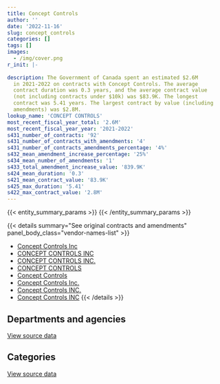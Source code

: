 ```yaml
---
title: Concept Controls
author: ''
date: '2022-11-16'
slug: concept_controls
categories: []
tags: []
images:
  - /img/cover.png
r_init: |-
  
description: The Government of Canada spent an estimated $2.6M
  in 2021-2022 on contracts with Concept Controls. The average
  contract duration was 0.3 years, and the average contract value
  (not including contracts under $10k) was $83.9K. The longest
  contract was 5.41 years. The largest contract by value (including
  amendments) was $2.8M.
lookup_name: 'CONCEPT CONTROLS'
most_recent_fiscal_year_total: '2.6M'
most_recent_fiscal_year_year: '2021-2022'
s431_number_of_contracts: '92'
s431_number_of_contracts_with_amendments: '4'
s431_number_of_contracts_amendments_percentage: '4%'
s432_mean_amendment_increase_percentage: '25%'
s434_mean_number_of_amendments: '1'
s433_total_amendment_increase_value: '839.9K'
s424_mean_duration: '0.3'
s421_mean_contract_value: '83.9K'
s425_max_duration: '5.41'
s422_max_contract_value: '2.8M'
---
```


<script src="/rmarkdown-libs/htmlwidgets/htmlwidgets.js"></script>
<link href="/rmarkdown-libs/datatables-css/datatables-crosstalk.css" rel="stylesheet" />
<script src="/rmarkdown-libs/datatables-binding/datatables.js"></script>
<script src="/rmarkdown-libs/jquery/jquery-3.6.0.min.js"></script>
<link href="/rmarkdown-libs/dt-core-bootstrap/css/dataTables.bootstrap.min.css" rel="stylesheet" />
<link href="/rmarkdown-libs/dt-core-bootstrap/css/dataTables.bootstrap.extra.css" rel="stylesheet" />
<script src="/rmarkdown-libs/dt-core-bootstrap/js/jquery.dataTables.min.js"></script>
<script src="/rmarkdown-libs/dt-core-bootstrap/js/dataTables.bootstrap.min.js"></script>
<link href="/rmarkdown-libs/crosstalk/css/crosstalk.min.css" rel="stylesheet" />
<script src="/rmarkdown-libs/crosstalk/js/crosstalk.min.js"></script>
<script src="/rmarkdown-libs/htmlwidgets/htmlwidgets.js"></script>
<link href="/rmarkdown-libs/datatables-css/datatables-crosstalk.css" rel="stylesheet" />
<script src="/rmarkdown-libs/datatables-binding/datatables.js"></script>
<script src="/rmarkdown-libs/jquery/jquery-3.6.0.min.js"></script>
<link href="/rmarkdown-libs/dt-core-bootstrap/css/dataTables.bootstrap.min.css" rel="stylesheet" />
<link href="/rmarkdown-libs/dt-core-bootstrap/css/dataTables.bootstrap.extra.css" rel="stylesheet" />
<script src="/rmarkdown-libs/dt-core-bootstrap/js/jquery.dataTables.min.js"></script>
<script src="/rmarkdown-libs/dt-core-bootstrap/js/dataTables.bootstrap.min.js"></script>
<link href="/rmarkdown-libs/crosstalk/css/crosstalk.min.css" rel="stylesheet" />
<script src="/rmarkdown-libs/crosstalk/js/crosstalk.min.js"></script>

{{< entity_summary_params >}}
{{< /entity_summary_params >}}

{{< details summary="See original contracts and amendments" panel_body_class="vendor-names-list" >}}
- [Concept Controls Inc](https://search.open.canada.ca/en/ct/?sort=contract_value_f%20desc&page=1&search_text=%22Concept%20Controls%20Inc%22)
- [CONCEPT CONTROLS INC](https://search.open.canada.ca/en/ct/?sort=contract_value_f%20desc&page=1&search_text=%22CONCEPT%20CONTROLS%20INC%22)
- [CONCEPT CONTROLS INC.](https://search.open.canada.ca/en/ct/?sort=contract_value_f%20desc&page=1&search_text=%22CONCEPT%20CONTROLS%20INC.%22)
- [CONCEPT CONTROLS](https://search.open.canada.ca/en/ct/?sort=contract_value_f%20desc&page=1&search_text=%22CONCEPT%20CONTROLS%22)
- [Concept Controls](https://search.open.canada.ca/en/ct/?sort=contract_value_f%20desc&page=1&search_text=%22Concept%20Controls%22)
- [Concept Controls Inc.](https://search.open.canada.ca/en/ct/?sort=contract_value_f%20desc&page=1&search_text=%22Concept%20Controls%20Inc.%22)
- [Concept Controls INC.](https://search.open.canada.ca/en/ct/?sort=contract_value_f%20desc&page=1&search_text=%22Concept%20Controls%20INC.%22)
- [Concept Controls INC](https://search.open.canada.ca/en/ct/?sort=contract_value_f%20desc&page=1&search_text=%22Concept%20Controls%20INC%22)
{{< /details >}}

## Departments and agencies

<div id="htmlwidget-1" style="width:100%;height:auto;" class="datatables html-widget"></div>
<script type="application/json" data-for="htmlwidget-1">{"x":{"style":"bootstrap","filter":"none","vertical":false,"data":[["<a href=\"/departments/cbsa-asfc/\">Canada Border Services Agency<\/a>","<a href=\"/departments/csc-scc/\">Correctional Service of Canada<\/a>","<a href=\"/departments/dfo-mpo/\">Fisheries and Oceans Canada<\/a>","<a href=\"/departments/dnd-mdn/\">National Defence<\/a>","<a href=\"/departments/ec/\">Environment and Climate Change Canada<\/a>","<a href=\"/departments/hc-sc/\">Health Canada<\/a>","<a href=\"/departments/nrc-cnrc/\">National Research Council Canada<\/a>","<a href=\"/departments/nrcan-rncan/\">Natural Resources Canada<\/a>","<a href=\"/departments/rcmp-grc/\">Royal Canadian Mounted Police<\/a>"],[null,null,null,133247,null,11554.25,54285.78,null,93521.99],[null,null,19330.5,522106.7,14030.76,27800.06,63195.93,null,216824.58],[null,20083.49,19477.5,741420.03,null,57839.42,null,18354.59,210577.32],[55483.12,234680.26,84074.44,2153727.23,null,3491.4,12505.08,null,96905.19]],"container":"<table class=\"table table-striped table-hover row-border order-column display\">\n  <thead>\n    <tr>\n      <th>Department<\/th>\n      <th>2018-2019<\/th>\n      <th>2019-2020<\/th>\n      <th>2020-2021<\/th>\n      <th>2021-2022<\/th>\n    <\/tr>\n  <\/thead>\n<\/table>","options":{"order":[[4,"desc"]],"pageLength":10,"autoWidth":true,"columnDefs":[{"targets":1,"render":"function(data, type, row, meta) {\n    return type !== 'display' ? data : DTWidget.formatCurrency(data, \"$\", 2, 3, \",\", \".\", true, null);\n  }"},{"targets":2,"render":"function(data, type, row, meta) {\n    return type !== 'display' ? data : DTWidget.formatCurrency(data, \"$\", 2, 3, \",\", \".\", true, null);\n  }"},{"targets":3,"render":"function(data, type, row, meta) {\n    return type !== 'display' ? data : DTWidget.formatCurrency(data, \"$\", 2, 3, \",\", \".\", true, null);\n  }"},{"targets":4,"render":"function(data, type, row, meta) {\n    return type !== 'display' ? data : DTWidget.formatCurrency(data, \"$\", 2, 3, \",\", \".\", true, null);\n  }"},{"width":"16%","targets":[1,2,3,4]},{"className":"dt-right","targets":[1,2,3,4]}],"orderClasses":false}},"evals":["options.columnDefs.0.render","options.columnDefs.1.render","options.columnDefs.2.render","options.columnDefs.3.render"],"jsHooks":[]}</script>
<p class="text-right">
<a href="https://github.com/GoC-Spending/contracts-data/tree/main/data/out/vendors/concept_controls/summary_by_fiscal_year_by_department.csv" class="source-data-link btn btn-link">View source data</a>
</p>

## Categories

<div id="htmlwidget-2" style="width:100%;height:auto;" class="datatables html-widget"></div>
<script type="application/json" data-for="htmlwidget-2">{"x":{"style":"bootstrap","filter":"none","vertical":false,"data":[["<a href=\"/categories/other/\">(Other)<\/a>","<a href=\"/categories/facilities_and_construction/\">Facilities and construction<\/a>","<a href=\"/categories/defence/\">Defence<\/a>","<a href=\"/categories/information_technology/\">Information technology<\/a>","<a href=\"/categories/medical/\">Medical<\/a>","<a href=\"/categories/industrial_products_and_services/\">Industrial products and services<\/a>"],[null,11289.63,null,82232.36,11554.25,187532.78],[null,406548.37,31752,212635.74,null,212352.41],[null,523053.67,109074.94,null,null,435623.75],[55483.12,548115.03,1415287.77,null,null,621980.8]],"container":"<table class=\"table table-striped table-hover row-border order-column display\">\n  <thead>\n    <tr>\n      <th>Category<\/th>\n      <th>2018-2019<\/th>\n      <th>2019-2020<\/th>\n      <th>2020-2021<\/th>\n      <th>2021-2022<\/th>\n    <\/tr>\n  <\/thead>\n<\/table>","options":{"order":[[4,"desc"]],"dom":"t","pageLength":30,"autoWidth":true,"columnDefs":[{"targets":1,"render":"function(data, type, row, meta) {\n    return type !== 'display' ? data : DTWidget.formatCurrency(data, \"$\", 2, 3, \",\", \".\", true, null);\n  }"},{"targets":2,"render":"function(data, type, row, meta) {\n    return type !== 'display' ? data : DTWidget.formatCurrency(data, \"$\", 2, 3, \",\", \".\", true, null);\n  }"},{"targets":3,"render":"function(data, type, row, meta) {\n    return type !== 'display' ? data : DTWidget.formatCurrency(data, \"$\", 2, 3, \",\", \".\", true, null);\n  }"},{"targets":4,"render":"function(data, type, row, meta) {\n    return type !== 'display' ? data : DTWidget.formatCurrency(data, \"$\", 2, 3, \",\", \".\", true, null);\n  }"},{"width":"16%","targets":[1,2,3,4]},{"className":"dt-right","targets":[1,2,3,4]}],"orderClasses":false,"lengthMenu":[10,25,30,50,100]}},"evals":["options.columnDefs.0.render","options.columnDefs.1.render","options.columnDefs.2.render","options.columnDefs.3.render"],"jsHooks":[]}</script>
<p class="text-right">
<a href="https://github.com/GoC-Spending/contracts-data/tree/main/data/out/vendors/concept_controls/summary_by_fiscal_year_by_category.csv" class="source-data-link btn btn-link">View source data</a>
</p>
